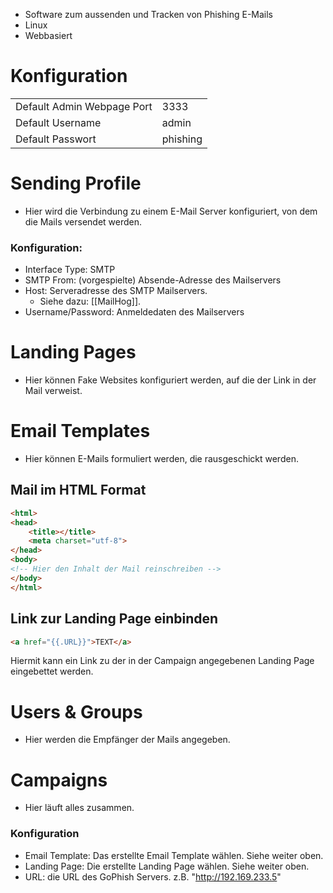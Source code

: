 - Software zum aussenden und Tracken von Phishing E-Mails
- Linux
- Webbasiert

# Konfiguration

|                            |          |
| -------------------------- | -------- |
| Default Admin Webpage Port | 3333     |
| Default Username           | admin    |
| Default Passwort           | phishing |

# Sending Profile
- Hier wird die Verbindung zu einem E-Mail Server konfiguriert, von dem die Mails versendet werden.

### Konfiguration:
- Interface Type: SMTP
- SMTP From: (vorgespielte) Absende-Adresse des Mailservers
- Host: Serveradresse des SMTP Mailservers. 
	- Siehe dazu: [[MailHog]].
- Username/Password: Anmeldedaten des Mailservers

# Landing Pages
- Hier können Fake Websites konfiguriert werden, auf die der Link in der Mail verweist.

# Email Templates
- Hier können E-Mails formuliert werden, die rausgeschickt werden.

## Mail im HTML Format
``` html
<html>
<head>
	<title></title>
	<meta charset="utf-8">
</head>
<body>
<!-- Hier den Inhalt der Mail reinschreiben -->
</body>
</html>
```

## Link zur Landing Page einbinden
``` html
<a href="{{.URL}}">TEXT</a>
```
Hiermit kann ein Link zu der in der Campaign angegebenen Landing Page eingebettet werden.

# Users & Groups
- Hier werden die Empfänger der Mails angegeben.

# Campaigns
- Hier läuft alles zusammen.

### Konfiguration
- Email Template: Das erstellte Email Template wählen. Siehe weiter oben.
- Landing Page: Die erstellte Landing Page wählen. Siehe weiter oben.
- URL: die URL des GoPhish Servers. z.B. "http://192.169.233.5"
